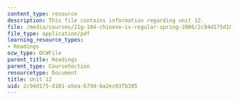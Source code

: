 ```yaml
---
content_type: resource
description: This file contains information regarding unit 12.
file: /media/courses/21g-104-chinese-iv-regular-spring-2006/2c94d175d181a5eab79dba2ec03fb385_MIT21G_104S06_unit12.pdf
file_type: application/pdf
learning_resource_types:
- Readings
ocw_type: OCWFile
parent_title: Readings
parent_type: CourseSection
resourcetype: Document
title: Unit 12
uid: 2c94d175-d181-a5ea-b79d-ba2ec03fb385
---
```

